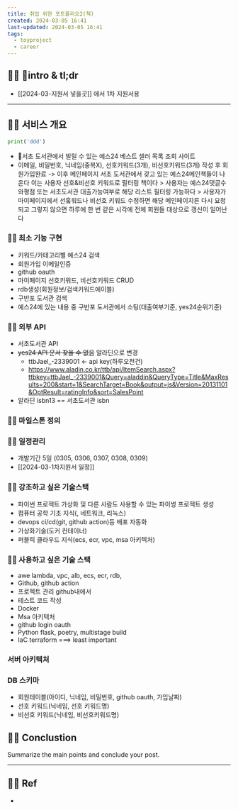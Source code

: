 ```yaml
---
title: 취업 위한 포트폴리오2(책)
created: 2024-03-05 16:41
last-updated: 2024-03-05 16:41
tags:
  - toyproject
  - career
---
```


## 👯‍♂️ intro & tl;dr

- [[2024-03-지원서 넣을곳]] 에서 1차 지원서용


--- 

## 👯‍♂️ 서비스 개요


```python
print('ddd')
```


- 서초 도서관에서 빌릴 수 있는 예스24 베스트 셀러 목록 조회 사이트 
- 이메일, 비밀번호, 닉네임(중복X), 선호키워드(3개), 비선호키워드(3개) 작성 후 회원가입완료 -> 이후 메인페이지 서초 도서관에서 갖고 있는 예스24메인책들이 나온다 이는 사용자 선호&비선호 키워드로 필터링 책이다 > 사용자는 예스24댓글수와평점 또는 서초도서관 대출가능여부로 해당 리스트 필터링 가능하다 > 사용자가 마이페이지에서 선홐워드나 비선호 키워드 수정하면 해당 메인페이지른 다시 요청되고 그렇지 않으면 하루에 한 번 같은 시각에 전체 회원들 대상으로 갱신이 일어난다 


### 👯‍♂️ 최소 기능 구현

- 키워드/카테고리별 예스24 검색
- 회원가입 이메일인증
- github oauth
- 마이페이지 선호키워드, 비선호키워드  CRUD
- rdb생성(회원정보/검색키워드에이블)
- 구반포 도서관 검색
- 예스24에 있는 내용 중 구반포 도서관에서 소팅(대출여부기준, yes24순위기준)


### 👯‍♂️ 외부 API

- 서초도서관 API
- ~~yes24 API 문서 찾을 수 없음~~   알라딘으로 변경
	- ttbJael_-2339001 <- api key(하루오천건)
	- https://www.aladin.co.kr/ttb/api/ItemSearch.aspx?ttbkey=ttbJael_-2339001&Query=aladdin&QueryType=Title&MaxResults=200&start=1&SearchTarget=Book&output=js&Version=20131101&OptResult=ratingInfo&sort=SalesPoint
- 알라딘 isbn13 == 서초도서관 isbn 



### 👯‍♂️ 마일스톤 정의



### 👯‍♂️ 일정관리

- 개발기간 5일 (0305, 0306, 0307, 0308, 0309)
- [[2024-03-1차지원서 일정]]


### 👯‍♂️ 강조하고 싶은 기술스택

- 파이썬 프로젝트 가상화 및 다른 사람도 사용할 수 있는 파이썽 프로젝트 생성
- 컴퓨터 공학 기초 지식(, 네트워크, 리눅스)
- devops ci/cd(git, github action)등 배포 자동화
- 가상화기술(도커 컨테이너)
- 퍼블릭 클라우드 지식(ecs, ecr, vpc, msa 아키텍처)

### 👯‍♂️ 사용하고 싶은 기술 스택

- awe lambda, vpc, alb, ecs, ecr, rdb,  
- Github, github action
- 프로젝트 관리 github내에서
- 테스트 코드 작성
- Docker
- Msa 아키텍처
- github login oauth
- Python flask, poetry, multistage build
- IaC terraform  ===> least important

### 서버 아키텍처

### DB 스키마
- 회원테이블(아이디, 닉네임, 비밀번호, github oauth, 가입날짜)
- 선호 키워드(닉네임, 선호 키워드명)
- 비선호 키워드(닉네임, 비선호키워드명)


## 👯‍♂️ Conclustion

Summarize the main points and conclude your post.

--- 

## 👯‍♂️ Ref

- [^1]:  작성자. "제목," 사이트명, 발행날짜, [URL](www.naver.com)

